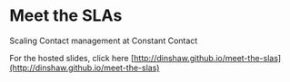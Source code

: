 # Meet the SLAs
Scaling Contact management at Constant Contact

For the hosted slides, click here [http://dinshaw.github.io/meet-the-slas](http://dinshaw.github.io/meet-the-slas)
